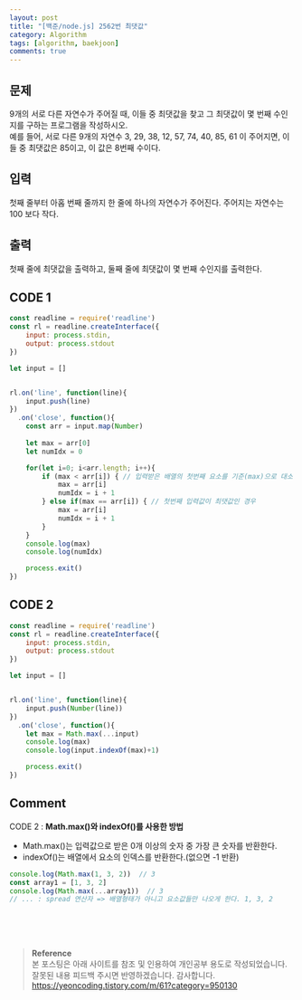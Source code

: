 ```yaml
---
layout: post
title: "[백준/node.js] 2562번 최댓값"
category: Algorithm
tags: [algorithm, baekjoon]
comments: true
---
```


## 문제
9개의 서로 다른 자연수가 주어질 때, 이들 중 최댓값을 찾고 그 최댓값이 몇 번째 수인지를 구하는 프로그램을 작성하시오.   
예를 들어, 서로 다른 9개의 자연수
3, 29, 38, 12, 57, 74, 40, 85, 61
이 주어지면, 이들 중 최댓값은 85이고, 이 값은 8번째 수이다.

## 입력
첫째 줄부터 아홉 번째 줄까지 한 줄에 하나의 자연수가 주어진다. 주어지는 자연수는 100 보다 작다.

## 출력
첫째 줄에 최댓값을 출력하고, 둘째 줄에 최댓값이 몇 번째 수인지를 출력한다.

## CODE 1
```javascript
const readline = require('readline')
const rl = readline.createInterface({
    input: process.stdin,
    output: process.stdout
})

let input = []


rl.on('line', function(line){
    input.push(line)
})
  .on('close', function(){
    const arr = input.map(Number)
    
    let max = arr[0]
    let numIdx = 0

    for(let i=0; i<arr.length; i++){
        if (max < arr[i]) { // 입력받은 배열의 첫번째 요소를 기준(max)으로 대소 비교해 나간다
            max = arr[i]
            numIdx = i + 1 
        } else if(max == arr[i]) { // 첫번째 입력값이 최댓값인 경우
            max = arr[i]
            numIdx = i + 1
        }
    }
    console.log(max)
    console.log(numIdx)

    process.exit()
})
```

## CODE 2
```javascript
const readline = require('readline')
const rl = readline.createInterface({
    input: process.stdin,
    output: process.stdout
})

let input = []


rl.on('line', function(line){
    input.push(Number(line))
})
  .on('close', function(){
    let max = Math.max(...input)  
    console.log(max)
    console.log(input.indexOf(max)+1)

    process.exit()
})
```

## Comment
CODE 2 : **Math.max()와 indexOf()를 사용한 방법**
- Math.max()는 입력값으로 받은 0개 이상의 숫자 중 가장 큰 숫자를 반환한다.
- indexOf()는 배열에서 요소의 인덱스를 반환한다.(없으면 -1 반환)

```javascript
console.log(Math.max(1, 3, 2))  // 3
const array1 = [1, 3, 2]
console.log(Math.max(...array1))  // 3  
// ... : spread 연산자 => 배열형태가 아니고 요소값들만 나오게 한다. 1, 3, 2
```

<br>
<br>
<br>

>**Reference**   
본 포스팅은 아래 사이트를 참조 및 인용하여 개인공부 용도로 작성되었습니다.   
잘못된 내용 피드백 주시면 반영하겠습니다. 감사합니다.   
[https://yeoncoding.tistory.com/m/61?category=950130 ](https://yeoncoding.tistory.com/m/61?category=950130 )